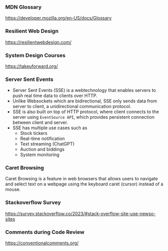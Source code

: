 ### MDN Glossary 
https://developer.mozilla.org/en-US/docs/Glossary

### Resilient Web Design
https://resilientwebdesign.com/

### System Design Courses
https://takeuforward.org/

### Server Sent Events
- Server Sent Events (SSE) is a webtechnology that enables servers to push real time data to clients over HTTP. 
- Unlike Websockets which are bidirectional, SSE only sends data from server to client, a unidirectional communication protocol.
- SSE is also built on top of HTTP protocol, where client connects to the server using `EventSource API`, which provides persistent connection between client and server.
- SSE has multiple use cases such as
  - Stock tickers
  - Real-time notification
  - Text streaming (ChatGPT)
  - Auction and biddings
  - System monitoring
 
### Caret Browsing

Caret Browsing is a feature in web browsers that allows users to navigate and select text on a webpage using the keyboard caret (cursor) instead of a mouse.

### Stackoverflow Survey

https://survey.stackoverflow.co/2023/#stack-overflow-site-use-newso-sites

### Comments during Code Review

https://conventionalcomments.org/


